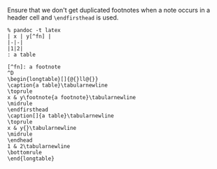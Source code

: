 Ensure that we don't get duplicated footnotes when
a note occurs in a header cell and `\endfirsthead`
is used.

```
% pandoc -t latex
| x | y[^fn] |
|-|-|
|1|2|
: a table

[^fn]: a footnote
^D
\begin{longtable}[]{@{}ll@{}}
\caption{a table}\tabularnewline
\toprule
x & y\footnote{a footnote}\tabularnewline
\midrule
\endfirsthead
\caption[]{a table}\tabularnewline
\toprule
x & y{}\tabularnewline
\midrule
\endhead
1 & 2\tabularnewline
\bottomrule
\end{longtable}
```
